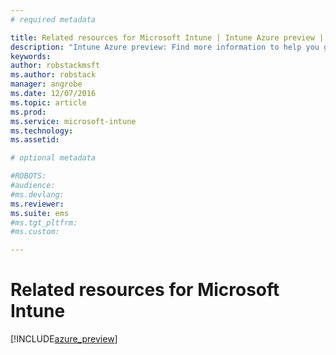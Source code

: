 ```yaml
---
# required metadata

title: Related resources for Microsoft Intune | Intune Azure preview | Microsoft Docs
description: "Intune Azure preview: Find more information to help you get the most from Intune."
keywords:
author: robstackmsftms.author: robstack
manager: angrobe
ms.date: 12/07/2016
ms.topic: article
ms.prod:
ms.service: microsoft-intune
ms.technology:
ms.assetid: 

# optional metadata

#ROBOTS:
#audience:
#ms.devlang:
ms.reviewer: 
ms.suite: ems
#ms.tgt_pltfrm:
#ms.custom:

---
```


# Related resources for Microsoft Intune


[!INCLUDE[azure_preview](../includes/azure_preview.md)]